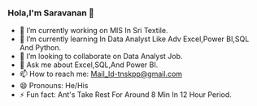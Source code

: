 ### Hola,I'm Saravanan 👋

- 🔭 I’m currently working on MIS In Sri Textile.
- 🌱 I’m currently learning In Data Analyst Like Adv Excel,Power BI,SQL And Python.
- 👯 I’m looking to collaborate on Data Analyst Job.
- 💬 Ask me about Excel,SQL,And Power BI.
- 📫 How to reach me: Mail_Id-tnskpp@gmail.com 
- 😄 Pronouns: He/His
- ⚡ Fun fact: Ant's Take Rest For Around 8 Min In 12 Hour Period.
